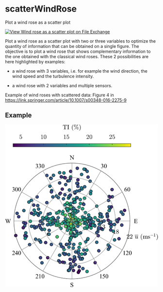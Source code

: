 # scatterWindRose

Plot a wind rose as a scatter plot

[![View Wind rose as a scatter plot on File Exchange](https://www.mathworks.com/matlabcentral/images/matlab-file-exchange.svg)](https://se.mathworks.com/matlabcentral/fileexchange/49488-wind-rose-as-a-scatter-plot)

Plot a wind rose as a scatter plot with two or three variables to optimize the quantity of information that can be obtained on a single figure. 
The objective is to plot a wind rose that shows complementary information to the one obtained with the classical wind roses. These 2 possibilities are here highlighted by examples:

- a wind rose with 3 variables, i.e. for example the wind direction, the wind speed and the turbulence intensity.

- a wind rose with 2 variables and multiple sensors.

Example of wind roses with scattered data: Figure 4 in https://link.springer.com/article/10.1007/s00348-016-2275-9

## Example 

![3-variate wind rose](illustration.png)

